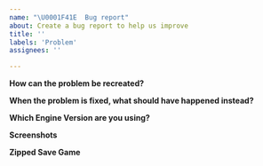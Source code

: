 ```yaml
---
name: "\U0001F41E  Bug report"
about: Create a bug report to help us improve
title: ''
labels: 'Problem'
assignees: ''

---
```


**How can the problem be recreated?**

<!--
Example:
1. Go to '...'
2. Click on '....'
3. Scroll down to '....'
4. See error
-->

**When the problem is fixed, what should have happened instead?**

**Which Engine Version are you using?** <!-- Can be found on the TripleA launch screen-->

**Screenshots** <!-- If applicable, add screenshots to help explain your problem. -->

**Zipped Save Game**

<!--
Please zip and post a save game to this bug report!

To zip a save game:
 - find the save game file ending with '.tsvg'
 - use a 'zip' program like winzip (file compression,
   example: https://www.wikihow.com/Make-a-Zip-File)

Once zipped, you can post the zip file to this issue by clicking
"attach files" at the bottom of this window or dragging and dropping
them into this text area. Thank you!
-->

